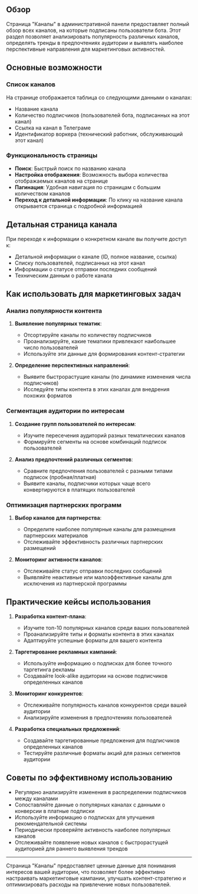 

## Обзор

Страница "Каналы" в административной панели предоставляет полный обзор всех каналов, на которые подписаны пользователи бота. Этот раздел позволяет анализировать популярность различных каналов, определять тренды в предпочтениях аудитории и выявлять наиболее перспективные направления для маркетинговых активностей.

## Основные возможности

### Список каналов

На странице отображается таблица со следующими данными о каналах:
- Название канала
- Количество подписчиков (пользователей бота, подписанных на этот канал)
- Ссылка на канал в Телеграме
- Идентификатор воркера (технический работник, обслуживающий этот канал)

### Функциональность страницы

- **Поиск**: Быстрый поиск по названию канала
- **Настройка отображения**: Возможность выбора количества отображаемых каналов на странице
- **Пагинация**: Удобная навигация по страницам с большим количеством каналов
- **Переход к детальной информации**: По клику на название канала открывается страница с подробной информацией

## Детальная страница канала

При переходе к информации о конкретном канале вы получите доступ к:
- Детальной информации о канале (ID, полное название, ссылка)
- Списку пользователей, подписанных на этот канал
- Информации о статусе отправки последних сообщений
- Техническим данным о работе канала

## Как использовать для маркетинговых задач

### Анализ популярности контента

1. **Выявление популярных тематик**:
   - Отсортируйте каналы по количеству подписчиков
   - Проанализируйте, какие тематики привлекают наибольшее число пользователей
   - Используйте эти данные для формирования контент-стратегии

2. **Определение перспективных направлений**:
   - Выявите быстрорастущие каналы (по динамике изменения числа подписчиков)
   - Исследуйте типы контента в этих каналах для внедрения похожих форматов

### Сегментация аудитории по интересам

1. **Создание групп пользователей по интересам**:
   - Изучите пересечения аудиторий разных тематических каналов
   - Формируйте сегменты на основе комбинаций подписок пользователей

2. **Анализ предпочтений различных сегментов**:
   - Сравните предпочтения пользователей с разными типами подписок (пробная/платная)
   - Выявите каналы, подписчики которых чаще всего конвертируются в платящих пользователей

### Оптимизация партнерских программ

1. **Выбор каналов для партнерства**:
   - Определите наиболее популярные каналы для размещения партнерских материалов
   - Отслеживайте эффективность различных партнерских размещений

2. **Мониторинг активности каналов**:
   - Отслеживайте статус отправки последних сообщений
   - Выявляйте неактивные или малоэффективные каналы для исключения из партнерской программы

## Практические кейсы использования

1. **Разработка контент-плана**:
   - Изучите топ-10 популярных каналов среди ваших пользователей
   - Проанализируйте типы и форматы контента в этих каналах
   - Адаптируйте успешные форматы для вашего контента

2. **Таргетирование рекламных кампаний**:
   - Используйте информацию о подписках для более точного таргетинга рекламы
   - Создавайте look-alike аудитории на основе подписчиков определенных каналов

3. **Мониторинг конкурентов**:
   - Отслеживайте популярность каналов конкурентов среди вашей аудитории
   - Анализируйте изменения в предпочтениях пользователей

4. **Разработка специальных предложений**:
   - Создавайте таргетированные предложения для подписчиков определенных каналов
   - Тестируйте различные форматы акций для разных сегментов аудитории

## Советы по эффективному использованию

- Регулярно анализируйте изменения в распределении подписчиков между каналами
- Сопоставляйте данные о популярных каналах с данными о конверсии в платные подписки
- Используйте информацию о подписках для улучшения рекомендательной системы
- Периодически проверяйте активность наиболее популярных каналов
- Отслеживайте появление новых каналов с быстрорастущей аудиторией для раннего выявления трендов

---

Страница "Каналы" предоставляет ценные данные для понимания интересов вашей аудитории, что позволяет более эффективно настраивать маркетинговые кампании, улучшать контент-стратегию и оптимизировать расходы на привлечение новых пользователей.
